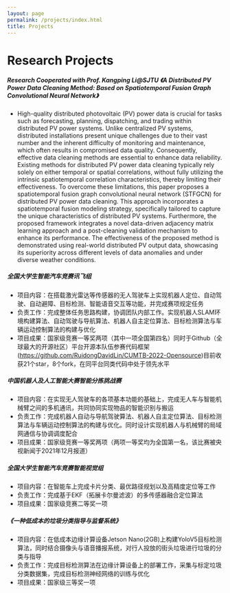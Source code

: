 ```yaml
---
layout: page
permalink: /projects/index.html
title: Projects
---
```


# Research Projects

##### Research Cooperated with Prof. Kangping Li@SJTU 《A Distributed PV Power Data Cleaning Method: Based on Spatiotemporal Fusion Graph Convolutional Neural Network》 
- High-quality distributed photovoltaic (PV) power data is crucial for tasks such as forecasting, planning, dispatching, and trading within distributed PV power systems. Unlike centralized PV systems, distributed installations present unique challenges due to their vast number and the inherent difficulty of monitoring and maintenance, which often results in compromised data quality. Consequently, effective data cleaning methods are essential to enhance data reliability. Existing methods for distributed PV power data cleaning typically rely solely on either temporal or spatial correlations, without fully utilizing the intrinsic spatiotemporal correlation characteristics, thereby limiting their effectiveness. To overcome these limitations, this paper proposes a spatiotemporal fusion graph convolutional neural network (STFGCN) for distributed PV power data cleaning. This approach incorporates a spatiotemporal fusion modeling strategy, specifically tailored to capture the unique characteristics of distributed PV systems. Furthermore, the proposed framework integrates a novel data-driven adjacency matrix learning approach and a post-cleaning validation mechanism to enhance its performance. The effectiveness of the proposed method is demonstrated using real-world distributed PV output data, showcasing its superiority across different levels of data anomalies and under diverse weather conditions.

##### 全国大学生智能汽车竞赛讯飞组
- 项目内容：在搭载激光雷达等传感器的无人驾驶车上实现机器人定位、自动驾驶、自动避障、目标检测、智能语音交互等功能，并完成赛项规定任务
- 负责工作：完成整体任务思路构建，协调团队内部工作。实现机器人SLAM环境构建算法、自动驾驶与导航算法、机器人自主定位算法、目标检测算法与车辆运动控制算法的构建与优化
- 项目成果：国家级竞赛一等奖两项（其中一项全国第四名）同时于Github（全球最大的开源社区）平台开源本队伍参赛代码框架(https://github.com/RuidongDavidLin/CUMTB-2022-Opensource)目前收获21个star，8个fork，在同平台同类代码中处于领先水平

##### 中国机器人及人工智能大赛智能分拣挑战赛
- 项目内容：在实现无人驾驶车的各项基本功能的基础上，完成无人车与智能机械臂之间的多机通讯，共同协同实现物品的智能识别与搬运
- 负责工作：完成机器人自动与导航驾驶算法、机器人自主定位算法、目标检测算法与车辆运动控制算法的构建与优化。同时设计实现机器人与机械臂的局域网通信与协调调度配合
- 项目成果：国家级竞赛一等奖两项（两项一等奖均为全国第一名，该比赛被央视新闻于2021年12月报道）

##### 全国大学生智能汽车竞赛智能视觉组
- 项目内容：在智能车上完成卡片分类、最优路径规划以及高精度定位等工作
- 负责工作：完成基于EKF（拓展卡尔曼滤波）的多传感器融合定位算法
- 项目成果：国家级竞赛二等奖一项

##### 《一种低成本的垃圾分类指导与监督系统》
- 项目内容：在低成本边缘计算设备Jetson Nano(2GB)上构建YoloV5目标检测算法，同时结合摄像头与语音播报系统，对行人投放的街头垃圾进行垃圾的分类与指导
- 负责工作：完成目标检测算法在边缘计算设备上的部署工作，采集与标定垃圾分类数据集，完成目标检测神经网络的训练与优化
- 项目成果：国家级三等奖一项